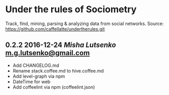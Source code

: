 # Under the rules of Sociometry

Track, find, mining, parsing & analyzing data from social networks.
Source: https://github.com/caffellatte/undertherules.git

## **0.2.2**  2016-12-24  *Misha Lutsenko*  m.g.lutsenko@gmail.com

  * Add CHANGELOG.md
  * Rename stack.coffee.md to hive.coffee.md
  * Add level-graph via npm
  * DateTime for web
  * Add coffeelint via npm (coffeelint.json)
